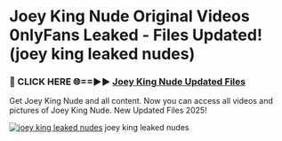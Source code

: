 # Joey King Nude Original Videos 0nlyFans Leaked - Files Updated! (joey king leaked nudes)

<h3>🔴 CLICK HERE 🌐==►► <a href="https://tinyurl.com/2p9ay9w9" rel="nofollow">Joey King Nude Updated Files</a></h3>

Get Joey King Nude and all content. Now you can access all videos and pictures of Joey King Nude. New Updated Files 2025!

[![joey king leaked nudes](https://i.imgur.com/KQgVmj3.gif)](https://tinyurl.com/2p9ay9w9)
joey king leaked nudes